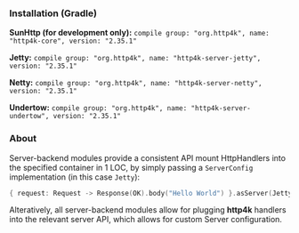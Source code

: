 ### Installation (Gradle)
**SunHttp (for development only):** ```compile group: "org.http4k", name: "http4k-core", version: "2.35.1"```

**Jetty:** ```compile group: "org.http4k", name: "http4k-server-jetty", version: "2.35.1"```

**Netty:** ```compile group: "org.http4k", name: "http4k-server-netty", version: "2.35.1"```

**Undertow:** ```compile group: "org.http4k", name: "http4k-server-undertow", version: "2.35.1"```

### About
Server-backend modules provide a consistent API mount HttpHandlers into the specified container in 1 LOC, by simply passing a `ServerConfig` implementation (in this case `Jetty`):

```kotlin
{ request: Request -> Response(OK).body("Hello World") }.asServer(Jetty(8000)).start().block()
```
Alteratively, all server-backend modules allow for plugging **http4k** handlers into the relevant server API, which allows for custom Server configuration.
